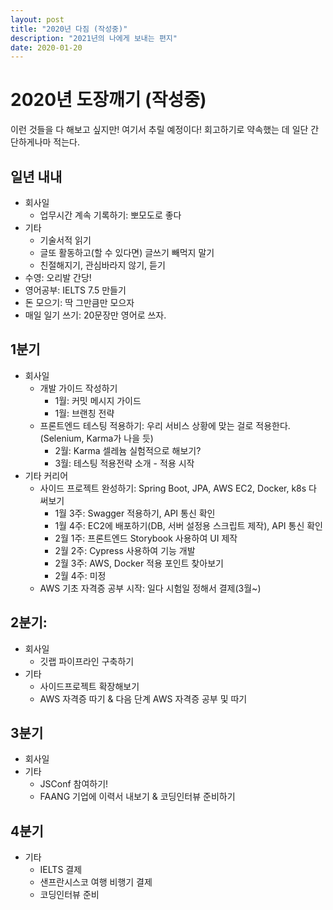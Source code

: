 ```yaml
---
layout: post
title: "2020년 다짐 (작성중)"
description: "2021년의 나에게 보내는 편지"
date: 2020-01-20
---
```


# 2020년 도장깨기 (작성중)

이런 것들을 다 해보고 싶지만! 여기서 추릴 예정이다! 회고하기로 약속했는 데 일단 간단하게나마 적는다.

## 일년 내내
- 회사일
  - 업무시간 계속 기록하기: 뽀모도로 좋다
- 기타
  - 기술서적 읽기
  - 글또 활동하고(할 수 있다면) 글쓰기 빼먹지 말기 
  - 친절해지기, 관심바라지 않기, 듣기
- 수영: 오리발 간당!
- 영어공부: IELTS 7.5 만들기
- 돈 모으기: 딱 그만큼만 모으자
- 매일 일기 쓰기: 20문장만 영어로 쓰자.

## 1분기

- 회사일
  - 개발 가이드 작성하기 
    - 1월: 커밋 메시지 가이드 
    - 1월: 브랜칭 전략 
  - 프론트엔드 테스팅 적용하기: 우리 서비스 상황에 맞는 걸로 적용한다. (Selenium, Karma가 나을 듯)
    - 2월: Karma 셀레늄 실험적으로 해보기?
    - 3월: 테스팅 적용전략 소개 - 적용 시작
- 기타 커리어
  - 사이드 프로젝트 완성하기: Spring Boot, JPA, AWS EC2, Docker, k8s 다 써보기
    - 1월 3주: Swagger 적용하기, API 통신 확인
    - 1월 4주: EC2에 배포하기(DB, 서버 설정용 스크립트 제작), API 통신 확인
    - 2월 1주: 프론트엔드 Storybook 사용하여 UI 제작
    - 2월 2주: Cypress 사용하여 기능 개발
    - 2월 3주: AWS, Docker 적용 포인트 찾아보기
    - 2월 4주: 미정
  - AWS 기초 자격증 공부 시작: 일다 시험일 정해서 결제(3월~)
 
## 2분기:

- 회사일
  - 깃랩 파이프라인 구축하기
- 기타
  - 사이드프로젝트 확장해보기
  - AWS 자격증 따기 & 다음 단계 AWS 자격증 공부 및 따기 

## 3분기

- 회사일
- 기타
  - JSConf 참여하기!
  - FAANG 기업에 이력서 내보기 & 코딩인터뷰 준비하기

## 4분기

- 기타
  - IELTS 결제
  - 샌프란시스코 여행 비행기 결제
  - 코딩인터뷰 준비
